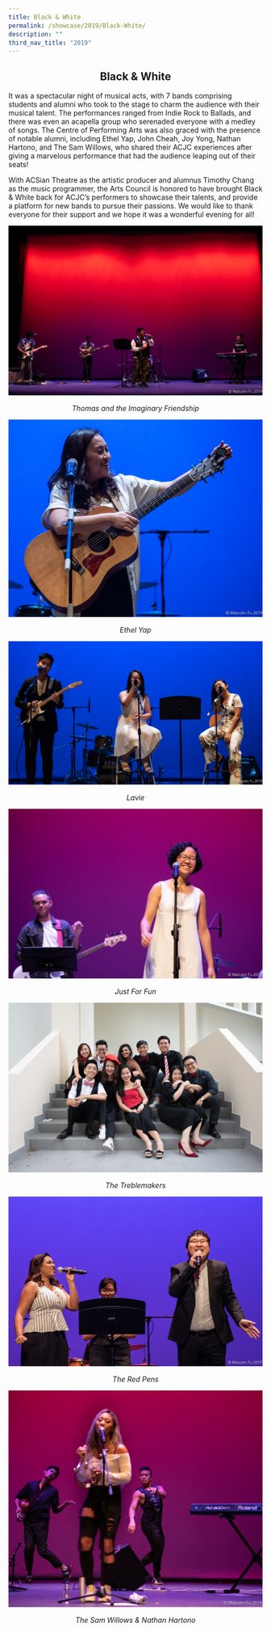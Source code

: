 ```yaml
---
title: Black & White
permalink: /showcase/2019/Black-White/
description: ""
third_nav_title: "2019"
---
```

## <center> Black & White </center>

It was a spectacular night of musical acts, with 7 bands comprising students and alumni who took to the stage to charm the audience with their musical talent. The performances ranged from Indie Rock to Ballads, and there was even an acapella group who serenaded everyone with a medley of songs. The Centre of Performing Arts was also graced with the presence of notable alumni, including Ethel Yap, John Cheah, Joy Yong, Nathan Hartono, and The Sam Willows, who shared their ACJC experiences after giving a marvelous performance that had the audience leaping out of their seats!

With ACSian Theatre as the artistic producer and alumnus Timothy Chang as the music programmer, the Arts Council is honored to have brought Black & White back for ACJC’s performers to showcase their talents, and provide a platform for new bands to pursue their passions. We would like to thank everyone for their support and we hope it was a wonderful evening for all!

![](/images/Thomas%20and%20the%20Imaginary%20Friendship.jpeg)

_<center>Thomas and the Imaginary Friendship</center>_

![](/images/Ethel%20Yap.jpeg)

_<center>Ethel Yap</center>_

![](/images/Lavie.jpeg)

_<center>Lavie</center>_

![](/images/Just%20For%20Fun.jpeg)

_<center>Just For Fun</center>_

![](/images/Treblemakers.jpeg)

_<center>The Treblemakers</center>_

![](/images/16Feb2019-17-MALCOLMFU-WEBRES.jpeg)

_<center>The Red Pens</center>_

![](/images/The%20Sam%20Willows%20&%20Nathan%20Hartono.jpeg)

_<center>The Sam Willows & Nathan Hartono</center>_










